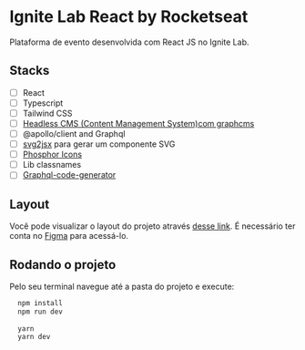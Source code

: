 # Ignite Lab React by Rocketseat
Plataforma de evento desenvolvida com React JS no Ignite Lab.

## Stacks
-  [ ] React
-  [ ] Typescript
-  [ ] Tailwind CSS
-  [ ] [Headless CMS (Content Management System)com graphcms](https://graphcms.com/)
-  [ ] @apollo/client and Graphql
-  [ ] [svg2jsx](https://svg2jsx.com) para gerar um componente SVG
-  [ ] [Phosphor Icons](https://phosphoricons.com/)
-  [ ] Lib classnames
-  [ ] [Graphql-code-generator](https://www.graphql-code-generator.com/docs/getting-startedinstallation)

## Layout

Você pode visualizar o layout do projeto através [desse link](https://www.figma.com/community/file/1120711251998877938). 
É necessário ter conta no [Figma](http://figma.com/) para acessá-lo.

## Rodando o projeto

Pelo seu terminal navegue até a pasta do projeto e execute:

```cl
  npm install
  npm run dev
  
  yarn
  yarn dev
```
